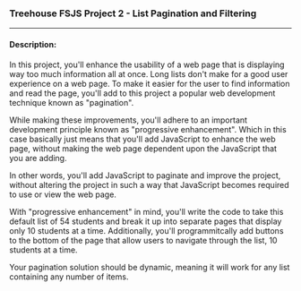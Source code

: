 ### Treehouse FSJS Project 2 - List Pagination and Filtering

<hr>

#### Description:
In this project, you'll enhance the usability of a web page that is displaying way too much information all at once. Long lists don't make for a good user experience on a web page. To make it easier for the user to find information and read the page, you'll add to this project a popular web development technique known as "pagination".

While making these improvements, you'll adhere to an important development principle known as "progressive enhancement". Which in this case basically just means that you'll add JavaScript to enhance the web page, without making the web page dependent upon the JavaScript that you are adding.

In other words, you'll add JavaScript to paginate and improve the project, without altering the project in such a way that JavaScript becomes required to use or view the web page.

With "progressive enhancement" in mind, you'll write the code to take this default list of 54 students and break it up into separate pages that display only 10 students at a time. Additionally, you'll programmitcally add buttons to the bottom of the page that allow users to navigate through the list, 10 students at a time.

Your pagination solution should be dynamic, meaning it will work for any list containing any number of items.
